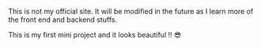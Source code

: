 This is not my official site.
It will be modified in the future as I learn more of the front end and backend stuffs.


This is my first mini project and it looks beautiful !! 😎
